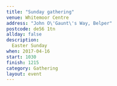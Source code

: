 ```yaml
---
title: "Sunday gathering"
venue: Whitemoor Centre
address: "John O\'Gaunt\'s Way, Belper"
postcode: de56 1tn
allday: false
description: 
  Easter Sunday
when: 2017-04-16
start: 1030
finish: 1215
category: Gathering
layout: event
---
```

